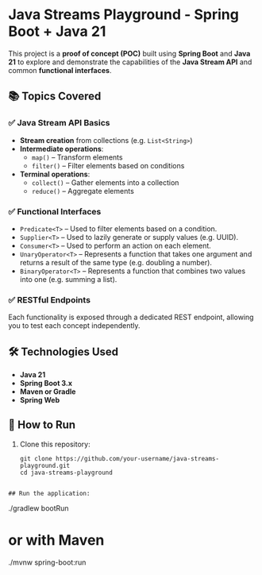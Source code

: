 # Java Streams Playground - Spring Boot + Java 21

This project is a **proof of concept (POC)** built using **Spring Boot** and **Java 21** to explore and demonstrate the capabilities of the **Java Stream API** and common **functional interfaces**.

## 📚 Topics Covered

### ✅ Java Stream API Basics
- **Stream creation** from collections (e.g. `List<String>`)
- **Intermediate operations**:
  - `map()` – Transform elements
  - `filter()` – Filter elements based on conditions
- **Terminal operations**:
  - `collect()` – Gather elements into a collection
  - `reduce()` – Aggregate elements

### ✅ Functional Interfaces
- `Predicate<T>` – Used to filter elements based on a condition.
- `Supplier<T>` – Used to lazily generate or supply values (e.g. UUID).
- `Consumer<T>` – Used to perform an action on each element.
- `UnaryOperator<T>` – Represents a function that takes one argument and returns a result of the same type (e.g. doubling a number).
- `BinaryOperator<T>` – Represents a function that combines two values into one (e.g. summing a list).

### ✅ RESTful Endpoints
Each functionality is exposed through a dedicated REST endpoint, allowing you to test each concept independently.

## 🛠️ Technologies Used

- **Java 21**
- **Spring Boot 3.x**
- **Maven or Gradle**
- **Spring Web**

## 🚀 How to Run

1. Clone this repository:
   ```
   git clone https://github.com/your-username/java-streams-playground.git
   cd java-streams-playground
```
   
## Run the application:
```
./gradlew bootRun
# or with Maven
./mvnw spring-boot:run
```
   